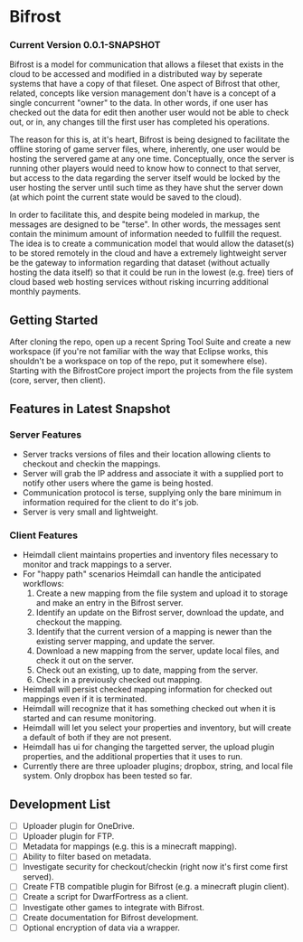 # Bifrost
### Current Version 0.0.1-SNAPSHOT

Bifrost is a model for communication that allows a fileset that exists in the cloud to be accessed and modified in a distributed way by seperate systems that have a copy of that fileset.
One aspect of Bifrost that other, related, concepts like version management don't have is a concept of a single concurrent "owner" to the data. In other words, if one user has checked out the data for edit then another user would not be able to check out, or in, any changes till the first user has completed his operations.

The reason for this is, at it's heart, Bifrost is being designed to facilitate the offline storing of game server files, where, inherently, one user would be hosting the servered game at any one time. Conceptually, once the server is running other players would need to know how to connect to that server, but access to the data regarding the server itself would be locked by the user hosting the server until such time as they have shut the server down (at which point the current state would be saved to the cloud).

In order to facilitate this, and despite being modeled in markup, the messages are designed to be "terse". In other words, the messages sent contain the minimum amount of information needed to fullfill the request. The idea is to create a communication model that would allow the dataset(s) to be stored remotely in the cloud and have a extremely lightweight server be the gateway to information regarding that dataset (without actually hosting the data itself) so that it could be run in the lowest (e.g. free) tiers of cloud based web hosting services without risking incurring additional monthly payments.

## Getting Started
After cloning the repo, open up a recent Spring Tool Suite and create a new workspace (if you're not familiar with the way that Eclipse works, this shouldn't be a workspace on top of the repo, put it somewhere else).
Starting with the BifrostCore project import the projects from the file system (core, server, then client).

## Features in Latest Snapshot
### Server Features
- Server tracks versions of files and their location allowing clients to checkout and checkin the mappings.
- Server will grab the IP address and associate it with a supplied port to notify other users where the game is being hosted.
- Communication protocol is terse, supplying only the bare minimum in information required for the client to do it's job.
- Server is very small and lightweight.

### Client Features
- Heimdall client maintains properties and inventory files necessary to monitor and track mappings to a server.
- For "happy path" scenarios Heimdall can handle the anticipated workflows:
	1. Create a new mapping from the file system and upload it to storage and make an entry in the Bifrost server.
	2. Identify an update on the Bifrost server, download the update, and checkout the mapping.
	3. Identify that the current version of a mapping is newer than the existing server mapping, and update the server.
	4. Download a new mapping from the server, update local files, and check it out on the server.
	5. Check out an existing, up to date, mapping from the server.
	6. Check in a previously checked out mapping.
- Heimdall will persist checked mapping information for checked out mappings even if it is terminated.
- Heimdall will recognize that it has something checked out when it is started and can resume monitoring.
- Heimdall will let you select your properties and inventory, but will create a default of both if they are not present.
- Heimdall has ui for changing the targetted server, the upload plugin properties, and the additional properties that it uses to run.
- Currently there are three uploader plugins; dropbox, string, and local file system. Only dropbox has been tested so far.

## Development List
- [ ] Uploader plugin for OneDrive.
- [ ] Uploader plugin for FTP.
- [ ] Metadata for mappings (e.g. this is a minecraft mapping).
- [ ] Ability to filter based on metadata.
- [ ] Investigate security for checkout/checkin (right now it's first come first served).
- [ ] Create FTB compatible plugin for Bifrost (e.g. a minecraft plugin client).
- [ ] Create a script for DwarfFortress as a client.
- [ ] Investigate other games to integrate with Bifrost.
- [ ] Create documentation for Bifrost development.
- [ ] Optional encryption of data via a wrapper.
